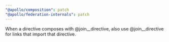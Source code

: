 ```yaml
---
"@apollo/composition": patch
"@apollo/federation-internals": patch
---
```


When a directive composes with @join__directive, also use @join__directive for links that import that directive.
